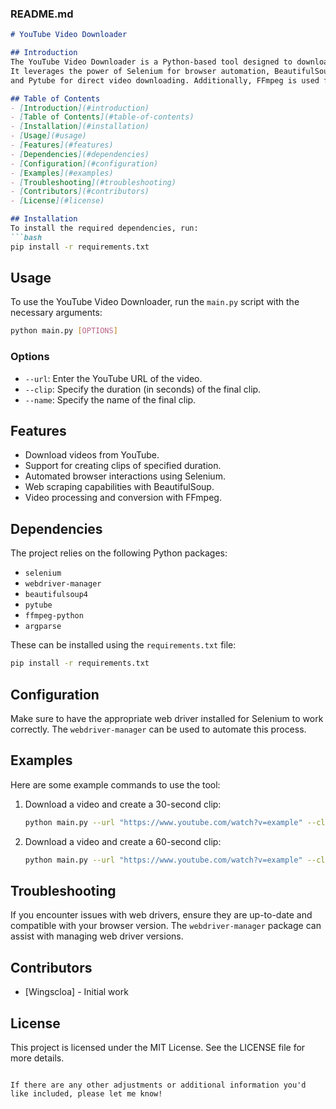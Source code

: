 ### README.md

```markdown
# YouTube Video Downloader

## Introduction
The YouTube Video Downloader is a Python-based tool designed to download videos from YouTube.
It leverages the power of Selenium for browser automation, BeautifulSoup for web scraping,
and Pytube for direct video downloading. Additionally, FFmpeg is used for processing and conversion of video files.

## Table of Contents
- [Introduction](#introduction)
- [Table of Contents](#table-of-contents)
- [Installation](#installation)
- [Usage](#usage)
- [Features](#features)
- [Dependencies](#dependencies)
- [Configuration](#configuration)
- [Examples](#examples)
- [Troubleshooting](#troubleshooting)
- [Contributors](#contributors)
- [License](#license)

## Installation
To install the required dependencies, run:
```bash
pip install -r requirements.txt
```

## Usage
To use the YouTube Video Downloader, run the `main.py` script with the necessary arguments:
```bash
python main.py [OPTIONS]
```

### Options
- `--url`: Enter the YouTube URL of the video.
- `--clip`: Specify the duration (in seconds) of the final clip.
- `--name`: Specify the name of the final clip.

## Features
- Download videos from YouTube.
- Support for creating clips of specified duration.
- Automated browser interactions using Selenium.
- Web scraping capabilities with BeautifulSoup.
- Video processing and conversion with FFmpeg.

## Dependencies
The project relies on the following Python packages:
- `selenium`
- `webdriver-manager`
- `beautifulsoup4`
- `pytube`
- `ffmpeg-python`
- `argparse`

These can be installed using the `requirements.txt` file:
```bash
pip install -r requirements.txt
```

## Configuration
Make sure to have the appropriate web driver installed for Selenium to work correctly. The `webdriver-manager` can be used to automate this process.

## Examples
Here are some example commands to use the tool:

1. Download a video and create a 30-second clip:
    ```bash
    python main.py --url "https://www.youtube.com/watch?v=example" --clip 30 --name "example_clip"
    ```

2. Download a video and create a 60-second clip:
    ```bash
    python main.py --url "https://www.youtube.com/watch?v=example" --clip 60 --name "example_clip"
    ```

## Troubleshooting
If you encounter issues with web drivers, ensure they are up-to-date and compatible with your browser version. The `webdriver-manager` package can assist with managing web driver versions.

## Contributors
- [Wingscloa] - Initial work

## License
This project is licensed under the MIT License. See the LICENSE file for more details.
```

If there are any other adjustments or additional information you'd like included, please let me know!
